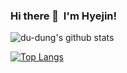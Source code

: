 ### Hi there 👋 &nbsp;I'm Hyejin!

![du-dung's github stats](https://github-readme-stats.vercel.app/api?username=du-dung&count_private=true&theme=vue&show_icons=true)

[![Top Langs](https://github-readme-stats.vercel.app/api/top-langs/?username=du-dung&layout=compact)](https://github.com/anuraghazra/github-readme-stats)
<!--
**du-dung/du-dung** is a ✨ _special_ ✨ repository because its `README.md` (this file) appears on your GitHub profile.

Here are some ideas to get you started:

- 🔭 I’m currently working on ...
- 🌱 I’m currently learning ...
- 👯 I’m looking to collaborate on ...
- 🤔 I’m looking for help with ...
- 💬 Ask me about ...
- 📫 How to reach me: ...
- 😄 Pronouns: ...
- ⚡ Fun fact: ...
-->

